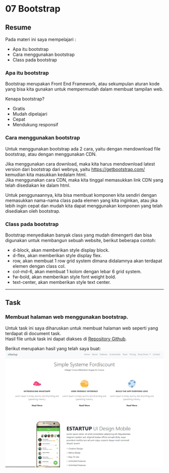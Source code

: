 # 07 Bootstrap

## Resume

Pada materi ini saya mempelajari :

-   Apa itu bootstrap
-   Cara menggunakan bootstrap
-   Class pada bootstrap

### Apa itu bootstrap

Bootstrap merupakan Front End Framework, atau sekumpulan aturan kode yang bisa kita gunakan untuk mempermudah dalam membuat tampilan web.

Kenapa bootstrap?

-   Gratis
-   Mudah dipelajari
-   Cepat
-   Mendukung responsif

### Cara menggunakan bootstrap

Untuk menggunakan bootstrap ada 2 cara, yaitu dengan mendownload file bootstrap, atau dengan menggunakan CDN.

Jika menggunakan cara download, maka kita harus mendownload latest version dari bootstrap dari webnya, yaitu https://getbootstrap.com/ kemudian kita masukkan kedalam html.  
Jika menggunakan cara CDN, maka kita tinggal memasukkan link CDN yang telah disediakan ke dalam html.

Untuk penggunaannya, kita bisa membuat komponen kita sendiri dengan memasukkan nama-nama class pada elemen yang kita inginkan, atau jika lebih ingin cepat dan mudah kita dapat menggunakan komponen yang telah disediakan oleh bootstrap.

### Class pada bootstrap

Bootstrap menyediakan banyak class yang mudah dimengerti dan bisa digunakan untuk membangun sebuah website, berikut beberapa contoh:

-   d-block, akan memberikan style display block.
-   d-flex, akan memberikan style display flex.
-   row, akan membuat 1 row grid system dimana didalamnya akan terdapat elemen dengan class col.
-   col-md-6, akan membuat 1 kolom dengan lebar 6 grid system.
-   fw-bold, akan memberikan style font weight bold.
-   text-center, akan memberikan style text center.

---

## Task

### Membuat halaman web menggunakan bootstrap.

Untuk task ini saya diharuskan untuk membuat halaman web seperti yang terdapat di document task.  
Hasil file untuk task ini dapat diakses di [Repository Github](https://www.github.com/mbaharip/Assignment-Bootstrap).

Berikut merupakan hasil yang telah saya buat:  
![Preview](./screenshots/preview.png)
